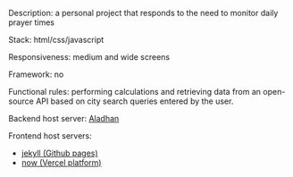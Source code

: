 Description: a personal project that responds to the need to monitor daily prayer times

Stack: html/css/javascript

Responsiveness: medium and wide screens

Framework: no

Functional rules: performing calculations and retrieving data from an open-source API based on city search queries entered by the user.

Backend host server: [Aladhan](https://aladhan.com/prayer-times-api (webservice)
)

Frontend host servers: 
- [jekyll (Github pages)](https://nedj78.github.io/MyPrayerClock/)
- [now (Vercel platform)](https://my-prayer-clock.vercel.app/)
